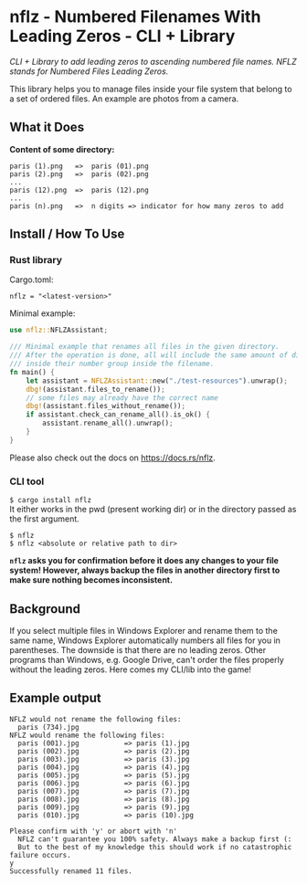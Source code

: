 # nflz - Numbered Filenames With Leading Zeros - CLI + Library
*CLI + Library to add leading zeros to ascending numbered file names. NFLZ stands for Numbered Files Leading Zeros.*

This library helps you to manage files inside your file system that belong to a set of ordered files. An example are
photos from a camera.

## What it Does
**Content of some directory:**
```
paris (1).png   =>  paris (01).png
paris (2).png   =>  paris (02).png
...
paris (12).png  =>  paris (12).png
...
paris (n).png   =>  n digits => indicator for how many zeros to add
```

## Install / How To Use
### Rust library
Cargo.toml:
```
nflz = "<latest-version>"
```

Minimal example:
```rust
use nflz::NFLZAssistant;

/// Minimal example that renames all files in the given directory.
/// After the operation is done, all will include the same amount of digits
/// inside their number group inside the filename.
fn main() {
    let assistant = NFLZAssistant::new("./test-resources").unwrap();
    dbg!(assistant.files_to_rename());
    // some files may already have the correct name
    dbg!(assistant.files_without_rename());
    if assistant.check_can_rename_all().is_ok() {
        assistant.rename_all().unwrap();
    }
}
```

Please also check out the docs on <https://docs.rs/nflz>.

### CLI tool
`$ cargo install nflz` \
It either works in the pwd (present working dir) or in the directory passed as the first argument.

```
$ nflz
$ nflz <absolute or relative path to dir>
```

**`nflz` asks you for confirmation before it does any changes to your file system!
However, always backup the files in another directory first to make sure nothing becomes inconsistent.**


## Background
If you select multiple files in Windows Explorer and rename them to the same name, Windows Explorer automatically
numbers all files for you in parentheses. The downside is that there are no leading zeros. Other programs than Windows,
e.g. Google Drive, can't order the files properly without the leading zeros. Here comes my CLI/lib into the game!

## Example output
```
NFLZ would not rename the following files:
  paris (734).jpg
NFLZ would rename the following files:
  paris (001).jpg           => paris (1).jpg
  paris (002).jpg           => paris (2).jpg
  paris (003).jpg           => paris (3).jpg
  paris (004).jpg           => paris (4).jpg
  paris (005).jpg           => paris (5).jpg
  paris (006).jpg           => paris (6).jpg
  paris (007).jpg           => paris (7).jpg
  paris (008).jpg           => paris (8).jpg
  paris (009).jpg           => paris (9).jpg
  paris (010).jpg           => paris (10).jpg

Please confirm with 'y' or abort with 'n'
  NFLZ can't guarantee you 100% safety. Always make a backup first (:
  But to the best of my knowledge this should work if no catastrophic failure occurs.
y
Successfully renamed 11 files.
```
